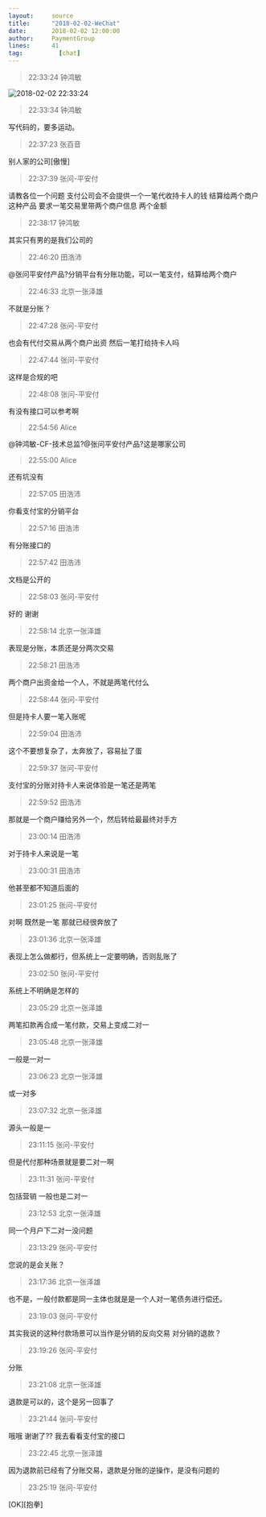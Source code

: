 ```yaml
---
layout:     source 
title:      "2018-02-02-WeChat"
date:       2018-02-02 12:00:00
author:     PaymentGroup
lines:      41 
tag:		  [chat]
---
```

> 22:33:24  钟鸿敏  
   
![2018-02-02 22:33:24](http://static.cocolian.cn/img/201802/20180202_223324.png) 
   
> 22:33:34  钟鸿敏  
   
写代码的，要多运动。  
   
> 22:37:23  张百音  
   
别人家的公司[傲慢]  
   
> 22:37:39  张问-平安付  
   
请教各位一个问题 支付公司会不会提供一个一笔代收持卡人的钱 结算给两个商户 这种产品 要求一笔交易里带两个商户信息 两个金额  
   
> 22:38:17  钟鸿敏  
   
其实只有男的是我们公司的  
   
> 22:46:20  田浩沛  
   
@张问平安付产品?分销平台有分账功能，可以一笔支付，结算给两个商户  
   
> 22:46:33  北京一张泽雄  
   
不就是分账？  
   
> 22:47:28  张问-平安付  
   
也会有代付交易从两个商户出资 然后一笔打给持卡人吗  
   
> 22:47:44  张问-平安付  
   
这样是合规的吧  
   
> 22:48:08  张问-平安付  
   
有没有接口可以参考啊  
   
> 22:54:56  Alice  
   
@钟鸿敏-CF-技术总监?@张问平安付产品?这是哪家公司  
   
> 22:55:00  Alice  
   
还有坑没有  
   
> 22:57:05  田浩沛  
   
你看支付宝的分销平台  
   
> 22:57:16  田浩沛  
   
有分账接口的  
   
> 22:57:42  田浩沛  
   
文档是公开的  
   
> 22:58:03  张问-平安付  
   
好的 谢谢  
   
> 22:58:14  北京一张泽雄  
   
表现是分账，本质还是分两次交易  
   
> 22:58:21  田浩沛  
   
两个商户出资金给一个人，不就是两笔代付么  
   
> 22:58:44  张问-平安付  
   
但是持卡人要一笔入账呢  
   
> 22:59:04  田浩沛  
   
这个不要想复杂了，太奔放了，容易扯了蛋  
   
> 22:59:37  张问-平安付  
   
支付宝的分账对持卡人来说体验是一笔还是两笔  
   
> 22:59:52  田浩沛  
   
那就是一个商户赚给另外一个，然后转给最最终对手方  
   
> 23:00:14  田浩沛  
   
对于持卡人来说是一笔  
   
> 23:00:31  田浩沛  
   
他甚至都不知道后面的  
   
> 23:01:25  张问-平安付  
   
对啊 既然是一笔 那就已经很奔放了  
   
> 23:01:36  北京一张泽雄  
   
表现上怎么做都行，但系统上一定要明确，否则乱账了  
   
> 23:02:50  张问-平安付  
   
系统上不明确是怎样的  
   
> 23:05:29  北京一张泽雄  
   
两笔扣款再合成一笔付款，交易上变成二对一  
   
> 23:05:48  北京一张泽雄  
   
一般是一对一  
   
> 23:06:23  北京一张泽雄  
   
或一对多  
   
> 23:07:32  北京一张泽雄  
   
源头一般是一  
   
> 23:11:15  张问-平安付  
   
但是代付那种场景就是要二对一啊  
   
> 23:11:31  张问-平安付  
   
包括营销 一般也是二对一  
   
> 23:12:53  北京一张泽雄  
   
同一个月户下二对一没问题  
   
> 23:13:29  张问-平安付  
   
您说的是会关账？  
   
> 23:17:36  北京一张泽雄  
   
也不是，一般付款都是同一主体也就是是一个人对一笔债务进行偿还。  
   
> 23:19:03  张问-平安付  
   
其实我说的这种付款场景可以当作是分销的反向交易 对分销的退款？  
   
> 23:19:26  张问-平安付  
   
分账  
   
> 23:21:08  北京一张泽雄  
   
退款是可以的，这个是另一回事了  
   
> 23:21:44  张问-平安付  
   
哦哦 谢谢了?? 我去看看支付宝的接口  
   
> 23:22:45  北京一张泽雄  
   
因为退款前已经有了分账交易，退款是分账的逆操作，是没有问题的  
   
> 23:25:19  张问-平安付  
   
[OK][抱拳]  
   

